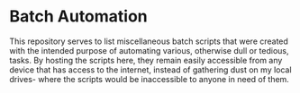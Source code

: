 # Batch Automation

This repository serves to list miscellaneous batch scripts that were created with the intended purpose of automating various, otherwise dull or tedious, tasks. By hosting the scripts here, they remain easily accessible from any device that has access to the internet, instead of gathering dust on my local drives- where the scripts would be inaccessible to anyone in need of them.
